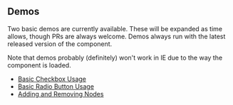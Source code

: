 ## Demos

Two basic demos are currently available. These will be expanded as time allows, though PRs are always welcome. Demos always run with the latest released version of the component.

Note that demos probably (definitely) won't work in IE due to the way the component is loaded.

- [Basic Checkbox Usage](basic.html)
- [Basic Radio Button Usage](radioBasic.html)
- [Adding and Removing Nodes](addRemove.html)